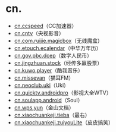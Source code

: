 # cn.

- [cn.ccspeed](./cn.ccspeed/readme.md)（CC加速器）
- [cn.cntv](./cn.cntv/readme.md)（央视影音）
- [cn.com.ruijie.magicbox](./cn.com.ruijie.magicbox/readme.md)（无线魔盒）
- [cn.etouch.ecalendar](./cn.etouch.ecalendar/readme.md)（中华万年历）
- [cn.gov.pbc.dcep](./cn.gov.pbc.dcep/readme.md)（数字人民币）
- [cn.jingzhuan.stock](./cn.jingzhuan.stock/readme.md)（经传多赢股票）
- [cn.kuwo.player](./cn.kuwo.player/readme.md)（酷我音乐）
- [cn.missevan](./cn.missevan/readme.md)（猫耳FM）
- [cn.neoclub.uki](./cn.neoclub.uki/readme.md)（Uki）
- [cn.quicktv.androidpro](./cn.quicktv.androidpro/readme.md)（影视大全WTV）
- [cn.soulapp.android](./cn.soulapp.android/readme.md)（Soul）
- [cn.wps.yun](./cn.wps.yun/readme.md)（金山文档）
- [cn.xiaochuankeji.tieba](./cn.xiaochuankeji.tieba/readme.md)（最右）
- [cn.xiaochuankeji.zuiyouLite](./cn.xiaochuankeji.zuiyouLite/readme.md)（皮皮搞笑）
